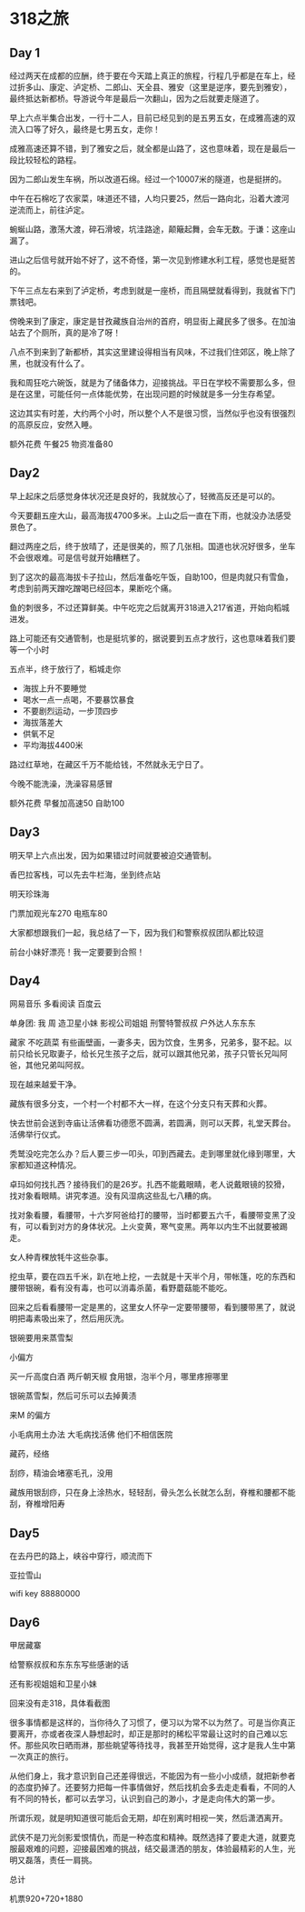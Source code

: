 # 318之旅

## Day 1

经过两天在成都的应酬，终于要在今天踏上真正的旅程，行程几乎都是在车上，经过折多山、康定、泸定桥、二郎山、天全县、雅安（这里是逆序，要先到雅安），最终抵达新都桥。导游说今年是最后一次翻山，因为之后就要走隧道了。

早上六点半集合出发，一行十二人，目前已经见到的是五男五女，在成雅高速的双流入口等了好久，最终是七男五女，走你！

成雅高速还算不错，到了雅安之后，就全都是山路了，这也意味着，现在是最后一段比较轻松的路程。

因为二郎山发生车祸，所以改道石绵。经过一个10007米的隧道，也是挺拼的。

中午在石棉吃了农家菜，味道还不错，人均只要25，然后一路向北，沿着大渡河逆流而上，前往泸定。

蜿蜒山路，激荡大渡，碎石滑坡，坑洼路途，颠簸起舞，会车无数。于谦：这座山漏了。

进山之后信号就开始不好了，这不奇怪，第一次见到修建水利工程，感觉也是挺苦的。

下午三点左右来到了泸定桥，考虑到就是一座桥，而且隔壁就看得到，我就省下门票钱吧。

傍晚来到了康定，康定是甘孜藏族自治州的首府，明显街上藏民多了很多。在加油站去了个厕所，真的是冷了呀！

八点不到来到了新都桥，其实这里建设得相当有风味，不过我们住郊区，晚上除了黑，也就没有什么了。

我和周狂吃六碗饭，就是为了储备体力，迎接挑战。平日在学校不需要那么多，但是在这里，可能任何一点体能优势，在出现问题的时候就是多一分生存希望。

这边其实有时差，大约两个小时，所以整个人不是很习惯，当然似乎也没有很强烈的高原反应，安然入睡。

额外花费 午餐25 物资准备80

## Day2

早上起床之后感觉身体状况还是良好的，我就放心了，轻微高反还是可以的。

今天要翻五座大山，最高海拔4700多米。上山之后一直在下雨，也就没办法感受景色了。

翻过两座之后，终于放晴了，还是很美的，照了几张相。国道也状况好很多，坐车不会很艰难。可是信号就开始糟糕了。

到了这次的最高海拔卡子拉山，然后准备吃午饭，自助100，但是肉就只有雪鱼，考虑到前两天蹭吃蹭喝已经回本，果断吃个痛。

鱼的刺很多，不过还算鲜美。中午吃完之后就离开318进入217省道，开始向稻城进发。

路上可能还有交通管制，也是挺坑爹的，据说要到五点才放行，这也意味着我们要等一个小时

五点半，终于放行了，稻城走你

+ 海拔上升不要睡觉
+ 喝水一点一点喝，不要暴饮暴食
+ 不要剧烈运动，一步顶四步
+ 海拔落差大
+ 供氧不足
+ 平均海拔4400米

路过红草地，在藏区千万不能给钱，不然就永无宁日了。

今晚不能洗澡，洗澡容易感冒

额外花费 早餐加高速50 自助100

## Day3

明天早上六点出发，因为如果错过时间就要被迫交通管制。

香巴拉客栈，可以先去牛栏海，坐到终点站

明天珍珠海

门票加观光车270 电瓶车80

大家都想跟我们一起，我总结了一下，因为我们和警察叔叔团队都比较逗

前台小妹好漂亮！我一定要要到合照！

## Day4

网易音乐 多看阅读 百度云

单身团: 我 周 造卫星小妹 影视公司姐姐 刑警特警叔叔 户外达人东东东

藏家 不吃蔬菜 有些画壁画，一妻多夫，因为饮食，生男多，兄弟多，娶不起。以前只给长兄取妻子，给长兄生孩子之后，就可以跟其他兄弟，孩子只管长兄叫阿爸，其他兄弟叫阿叔。

现在越来越爱干净。

藏族有很多分支，一个村一个村都不大一样，在这个分支只有天葬和火葬。

快去世前会送到寺庙让活佛看功德愿不圆满，若圆满，则可以天葬，礼堂天葬台。活佛举行仪式。

秃鹫没吃完怎么办？后人要三步一叩头，叩到西藏去。走到哪里就化缘到哪里，大家都知道这种情况。

卓玛如何找扎西？接待我们的是26岁。扎西不能戴眼睛，老人说戴眼镜的狡猾，找对象看眼睛。讲究孝道。没有风湿病这些乱七八糟的病。

找对象看腰，看腰带，十六岁阿爸给打的腰带，当时都要五六千，看腰带变黑了没有，可以看到对方的身体状况。上火变黄，寒气变黑。两年以内生不出就要被踢走。

女人种青稞放牦牛这些杂事。

挖虫草，要在四五千米，趴在地上挖，一去就是十天半个月，带帐篷，吃的东西和腰带银碗，看有没有毒，也可以消毒杀菌，看野蘑菇能不能吃。

回来之后看看腰带一定是黒的，这里女人怀孕一定要带腰带，看到腰带黑了，就说明把毒素吸出来了，然后用灰洗。

银碗要用来蒸雪梨

小偏方

买一斤高度白酒 两斤朝天椒 食用银，泡半个月，哪里疼擦哪里

银碗蒸雪梨，然后可乐可以去掉黄渍

来M 的偏方

小毛病用土办法 大毛病找活佛 他们不相信医院

藏药，经络

刮痧，精油会堵塞毛孔，没用

藏族用银刮痧，只在身上涂热水，轻轻刮，骨头怎么长就怎么刮，脊椎和腰都不能刮，脊椎增阳寿

## Day5

在去丹巴的路上，峡谷中穿行，顺流而下

亚拉雪山

wifi key 88880000

## Day6

甲居藏寨

给警察叔叔和东东东写些感谢的话

还有影视姐姐和卫星小妹

回来没有走318，具体看截图

很多事情都是这样的，当你待久了习惯了，便习以为常不以为然了。可是当你真正要离开，亦或者夜深人静想起时，却正是那时的稀松平常最让这时的自己难以忘怀。那些风吹日晒雨淋，那些眺望等待找寻，我甚至开始觉得，这才是我人生中第一次真正的旅行。

从他们身上，我才意识到自己还差得很远，不能因为有一些小小成绩，就把新参者的态度扔掉了。还要努力把每一件事情做好，然后找机会多去走走看看，不同的人有不同的特长，都可以去学习，认识到自己的渺小，才是走向伟大的第一步。

所谓乐观，就是明知道很可能后会无期，却在别离时相视一笑，然后潇洒离开。

武侠不是刀光剑影爱恨情仇，而是一种态度和精神。既然选择了要走大道，就要克服最艰难的问题，迎接最困难的挑战，结交最潇洒的朋友，体验最精彩的人生，光明又磊落，责任一肩挑。

总计

机票920+720+1880
